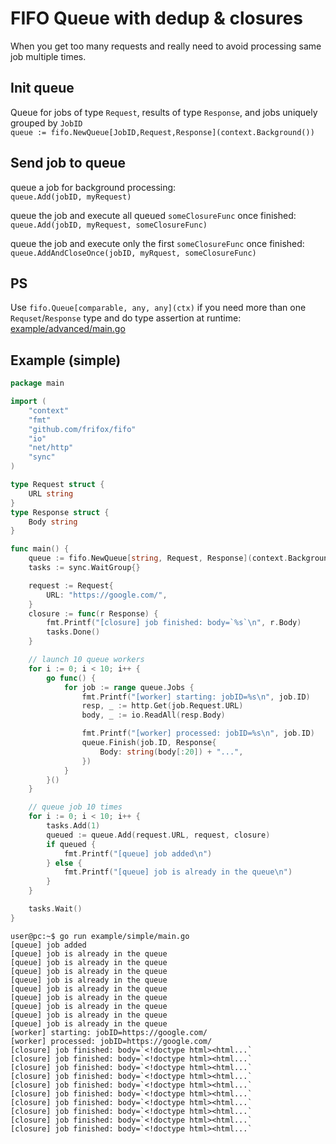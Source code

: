 # FIFO Queue with dedup & closures

When you get too many requests and really need to avoid processing same job multiple times.

## Init queue
Queue for jobs of type `Request`, results of type `Response`, and jobs uniquely grouped by `JobID`\
`queue := fifo.NewQueue[JobID,Request,Response](context.Background())`

## Send job to queue
queue a job for background processing:\
`queue.Add(jobID, myRequest)`

queue the job and execute all queued `someClosureFunc` once finished:\
`queue.Add(jobID, myRequest, someClosureFunc)`

queue the job and execute only the first `someClosureFunc` once finished:\
`queue.AddAndCloseOnce(jobID, myRquest, someClosureFunc)`

## PS
Use `fifo.Queue[comparable, any, any](ctx)` if you need more than one `Requset`/`Response` type and do type assertion at runtime: [example/advanced/main.go](https://github.com/frifox/fifo/blob/master/example/advanced/main.go#L63)

## Example (simple)
```go
package main

import (
	"context"
	"fmt"
	"github.com/frifox/fifo"
	"io"
	"net/http"
	"sync"
)

type Request struct {
	URL string
}
type Response struct {
	Body string
}

func main() {
	queue := fifo.NewQueue[string, Request, Response](context.Background())
	tasks := sync.WaitGroup{}

	request := Request{
		URL: "https://google.com/",
	}
	closure := func(r Response) {
		fmt.Printf("[closure] job finished: body=`%s`\n", r.Body)
		tasks.Done()
	}

	// launch 10 queue workers
	for i := 0; i < 10; i++ {
		go func() {
			for job := range queue.Jobs {
				fmt.Printf("[worker] starting: jobID=%s\n", job.ID)
				resp, _ := http.Get(job.Request.URL)
				body, _ := io.ReadAll(resp.Body)

				fmt.Printf("[worker] processed: jobID=%s\n", job.ID)
				queue.Finish(job.ID, Response{
					Body: string(body[:20]) + "...",
				})
			}
		}()
	}

	// queue job 10 times
	for i := 0; i < 10; i++ {
		tasks.Add(1)
		queued := queue.Add(request.URL, request, closure)
		if queued {
			fmt.Printf("[queue] job added\n")
		} else {
			fmt.Printf("[queue] job is already in the queue\n")
		}
	}

	tasks.Wait()
}
```

```console
user@pc:~$ go run example/simple/main.go
[queue] job added
[queue] job is already in the queue
[queue] job is already in the queue
[queue] job is already in the queue
[queue] job is already in the queue
[queue] job is already in the queue
[queue] job is already in the queue
[queue] job is already in the queue
[queue] job is already in the queue
[queue] job is already in the queue
[worker] starting: jobID=https://google.com/
[worker] processed: jobID=https://google.com/
[closure] job finished: body=`<!doctype html><html...`
[closure] job finished: body=`<!doctype html><html...`
[closure] job finished: body=`<!doctype html><html...`
[closure] job finished: body=`<!doctype html><html...`
[closure] job finished: body=`<!doctype html><html...`
[closure] job finished: body=`<!doctype html><html...`
[closure] job finished: body=`<!doctype html><html...`
[closure] job finished: body=`<!doctype html><html...`
[closure] job finished: body=`<!doctype html><html...`
[closure] job finished: body=`<!doctype html><html...`

```